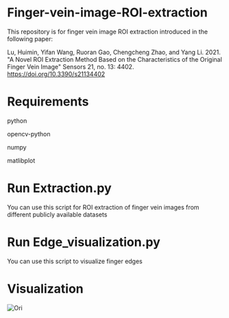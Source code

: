 # Finger-vein-image-ROI-extraction

This repository is for finger vein image ROI extraction introduced in the following paper:

Lu, Huimin, Yifan Wang, Ruoran Gao, Chengcheng Zhao, and Yang Li. 2021. "A Novel ROI Extraction Method Based on the Characteristics of the Original Finger Vein Image" Sensors 21, no. 13: 4402. https://doi.org/10.3390/s21134402

# Requirements

python

opencv-python

numpy

matlibplot

# Run Extraction.py
You can use this script for ROI extraction of finger vein images from different publicly available datasets
# Run Edge_visualization.py
You can use this script to visualize finger edges
# Visualization
![Ori](./sample/FV-USM.jpg)
